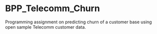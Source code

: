 # BPP_Telecomm_Churn
Programming assignment on predicting churn of a customer base using open sample Telecomm customer data.
